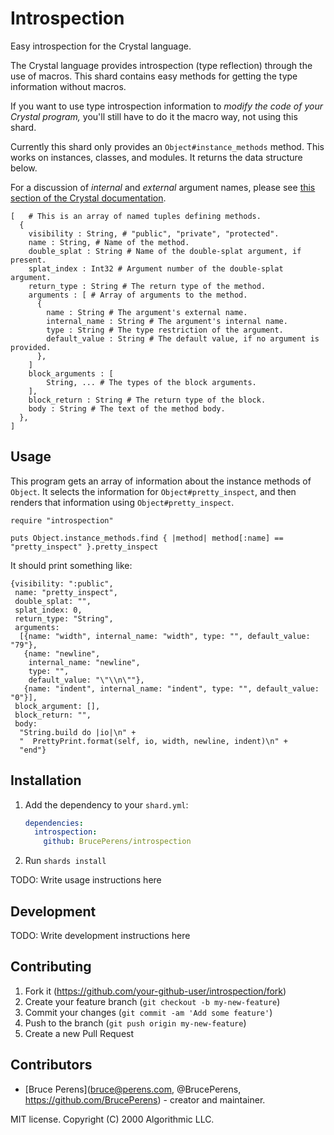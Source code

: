 # Introspection

Easy introspection for the Crystal language.

The Crystal language provides introspection (type reflection) through the use
of macros. This shard contains easy methods for getting the type information
without macros.

If you want to use type introspection information to *modify
the code of your Crystal program,* you'll still have to do it the macro way,
not using this shard.

Currently this shard only provides an `Object#instance_methods` method.
This works on instances, classes, and modules. It returns the data
structure below.

For a discussion of *internal* and *external* argument names,
please see [this section of the Crystal documentation](https://crystal-lang.org/reference/syntax_and_semantics/default_values_named_arguments_splats_tuples_and_overloading.html#external-names).
```crystal
[   # This is an array of named tuples defining methods.
  {
    visibility : String, # "public", "private", "protected".
    name : String, # Name of the method.
    double_splat : String # Name of the double-splat argument, if present.
    splat_index : Int32 # Argument number of the double-splat argument.
    return_type : String # The return type of the method.
    arguments : [ # Array of arguments to the method.
      {
        name : String # The argument's external name.
        internal_name : String # The argument's internal name.
        type : String # The type restriction of the argument.
        default_value : String # The default value, if no argument is provided.
      },
    ]
    block_arguments : [
        String, ... # The types of the block arguments.
    ],
    block_return : String # The return type of the block.
    body : String # The text of the method body.
  },
]
```

## Usage

This program gets an array of information about the instance methods
of `Object`. It selects the information for `Object#pretty_inspect`,
and then renders that information using `Object#pretty_inspect`.
```crystal
require "introspection"

puts Object.instance_methods.find { |method| method[:name] == "pretty_inspect" }.pretty_inspect
```
It should print something like:
```
{visibility: ":public",
 name: "pretty_inspect",
 double_splat: "",
 splat_index: 0,
 return_type: "String",
 arguments: 
  [{name: "width", internal_name: "width", type: "", default_value: "79"},
   {name: "newline",
    internal_name: "newline",
    type: "",
    default_value: "\"\\n\""},
   {name: "indent", internal_name: "indent", type: "", default_value: "0"}],
 block_argument: [],
 block_return: "",
 body: 
  "String.build do |io|\n" +
  "  PrettyPrint.format(self, io, width, newline, indent)\n" +
  "end"}
```

## Installation

1. Add the dependency to your `shard.yml`:

   ```yaml
   dependencies:
     introspection:
       github: BrucePerens/introspection
   ```

2. Run `shards install`
  
TODO: Write usage instructions here

## Development

TODO: Write development instructions here

## Contributing

1. Fork it (<https://github.com/your-github-user/introspection/fork>)
2. Create your feature branch (`git checkout -b my-new-feature`)
3. Commit your changes (`git commit -am 'Add some feature'`)
4. Push to the branch (`git push origin my-new-feature`)
5. Create a new Pull Request

## Contributors

- [Bruce Perens](<bruce@perens.com>, @BrucePerens, <https://github.com/BrucePerens>) - creator and maintainer.

MIT license. Copyright (C) 2000 Algorithmic LLC.
